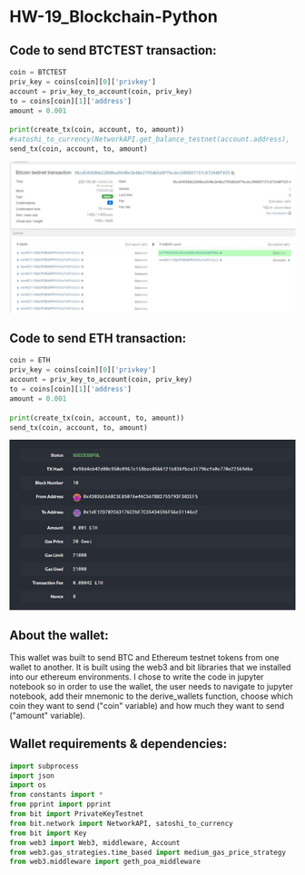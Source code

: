 # HW-19_Blockchain-Python

## Code to send BTCTEST transaction:

```python
coin = BTCTEST
priv_key = coins[coin][0]['privkey']
account = priv_key_to_account(coin, priv_key)
to = coins[coin][1]['address']
amount = 0.001

print(create_tx(coin, account, to, amount))
#satoshi_to_currency(NetworkAPI.get_balance_testnet(account.address), 'usd')
send_tx(coin, account, to, amount)
```
![](Instructions/wallet/BTCTESTtxSuccess.jpg)


## Code to send ETH transaction:

```python
coin = ETH
priv_key = coins[coin][0]['privkey']
account = priv_key_to_account(coin, priv_key)
to = coins[coin][1]['address']
amount = 0.001

print(create_tx(coin, account, to, amount))
send_tx(coin, account, to, amount)

```
![](Instructions/wallet/ETHtxSuccess.jpg)


## About the wallet:

This wallet was built to send BTC and Ethereum testnet tokens from one wallet to another.  It is built using the web3 and bit libraries that we installed into our ethereum environments.  I chose to write the code in jupyter notebook so in order to use the wallet, the user needs to navigate to jupyter notebook, add their mnemonic to the derive_wallets function, choose which coin they want to send ("coin" variable) and how much they want to send ("amount" variable).

## Wallet requirements & dependencies:

```python
import subprocess
import json
import os
from constants import *
from pprint import pprint
from bit import PrivateKeyTestnet
from bit.network import NetworkAPI, satoshi_to_currency
from bit import Key
from web3 import Web3, middleware, Account
from web3.gas_strategies.time_based import medium_gas_price_strategy
from web3.middleware import geth_poa_middleware
```


